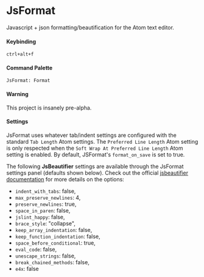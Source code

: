 # JsFormat

Javascript + json formatting/beautification for the Atom text editor.

#### Keybinding
`ctrl+alt+f`

#### Command Palette
`JsFormat: Format`

#### Warning
This project is insanely pre-alpha.

#### Settings
JsFormat uses whatever tab/indent settings are configured with the standard ```Tab Length``` Atom settings. The ```Preferred Line Length``` Atom setting is only respected when the ```Soft Wrap At Preferred Line Length``` Atom setting is enabled. By default, JSFormat's `format_on_save` is set to true.

The following **JsBeautifier** settings are available through the JsFormat settings panel (defaults shown below). Check out the official [jsbeautifier documentation](https://github.com/einars/js-beautify#options) for more details on the options:

* `indent_with_tabs`: false,
* `max_preserve_newlines`: 4,
* `preserve_newlines`: true,
* `space_in_paren`: false,
* `jslint_happy`: false,
* `brace_style`: "collapse",
* `keep_array_indentation`: false,
* `keep_function_indentation`: false,
* `space_before_conditional`: true,
* `eval_code`: false,
* `unescape_strings`: false,
* `break_chained_methods`: false,
* `e4x`: false
